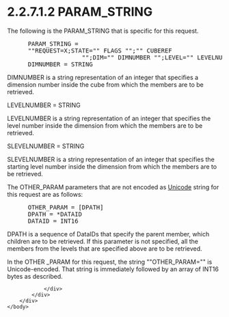 <html dir="LTR" xmlns:mshelp="http://msdn.microsoft.com/mshelp" xmlns:ddue="http://ddue.schemas.microsoft.com/authoring/2003/5" xmlns:xlink="http://www.w3.org/1999/xlink" xmlns:tool="http://www.microsoft.com/tooltip">
    <head>
        <meta http-equiv="Content-Type" content="text/html; CHARSET=utf-8"></meta>
        <meta name="save" content="history"></meta>
        <title>2.2.7.1.2 PARAM_STRING</title>
        <xml>
            <mshelp:toctitle title="2.2.7.1.2 PARAM_STRING"></mshelp:toctitle>
            <mshelp:rltitle title="[MS-SSAS8]: PARAM_STRING"></mshelp:rltitle>
            <mshelp:keyword index="A" term="c1d36008-2b8c-4767-9784-3dbd884c5459"></mshelp:keyword>
            <mshelp:attr name="DCSext.ContentType" value="open specification"></mshelp:attr>
            <mshelp:attr name="AssetID" value="c1d36008-2b8c-4767-9784-3dbd884c5459"></mshelp:attr>
            <mshelp:attr name="TopicType" value="kbRef"></mshelp:attr>
            <mshelp:attr name="DCSext.Title" value="[MS-SSAS8]: PARAM_STRING" />
        </xml>
    </head>
    <body>
        <div id="header">
            <h1 class="heading">2.2.7.1.2 PARAM_STRING</h1>
        </div>
        <div id="mainSection">
            <div id="mainBody">
                <div id="allHistory" class="saveHistory"></div>
                <div id="sectionSection0" class="section" name="collapseableSection">
                    

<p>The following is the PARAM_STRING that is specific for this
request.</p>

<dl>
<dd>
<div><pre> PARAM_STRING =
 &quot;&quot;REQUEST=X;STATE=&quot;&quot; FLAGS &quot;&quot;;&quot;&quot; CUBEREF 
                &quot;&quot;;DIM=&quot;&quot; DIMNUMBER &quot;&quot;;LEVEL=&quot;&quot; LEVELNUMBER &quot;&quot;;SLEVEL=&quot;&quot; SLEVELNUMBER
 DIMNUMBER = STRING
</pre></div>
</dd></dl>

<p>DIMNUMBER is a string representation of an integer that
specifies a dimension number inside the cube from which the members are to be
retrieved.</p>

<p>LEVELNUMBER = STRING</p>

<p>LEVELNUMBER is a string representation of an integer that
specifies the level number inside the dimension from which the members are to
be retrieved.</p>

<p>SLEVELNUMBER = STRING</p>

<p>SLEVELNUMBER is a string representation of an integer that
specifies the starting level number inside the dimension from which the members
are to be retrieved.</p>

<p>The OTHER_PARAM parameters that are not encoded as <a href="c527450b-f5bd-424b-8c98-ba6365288f35.html#gt_c305d0ab-8b94-461a-bd76-13b40cb8c4d8">Unicode</a> string for this
request are as follows:</p>

<dl>
<dd>
<div><pre> OTHER_PARAM = [DPATH]
 DPATH = *DATAID
 DATAID = INT16
</pre></div>
</dd></dl>

<p>DPATH is a sequence of DataIDs that specify the parent
member, which children are to be retrieved. If this parameter is not specified,
all the members from the levels that are specified above are to be retrieved.</p>

<p>In the OTHER _PARAM for this request, the string
&quot;&quot;OTHER_PARAM=&quot;&quot; is Unicode-encoded. That string is
immediately followed by an array of INT16 bytes as described.</p>


                </div>
            </div>
        </div>
    </body>
</html>